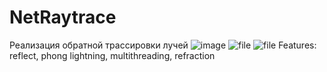 # NetRaytrace
Реализация обратной трассировки лучей
![image](https://user-images.githubusercontent.com/31796662/118126290-927c5e80-b411-11eb-9b59-30bcf7028273.png)
![file](https://user-images.githubusercontent.com/31796662/118228726-1b43da80-b4a4-11eb-8681-a111911b753f.jpg)
![file](https://user-images.githubusercontent.com/31796662/118264855-c74fea80-b4d1-11eb-9bbb-9df351548e45.jpg)
Features:
	reflect,
	phong lightning,
	multithreading,
	refraction


